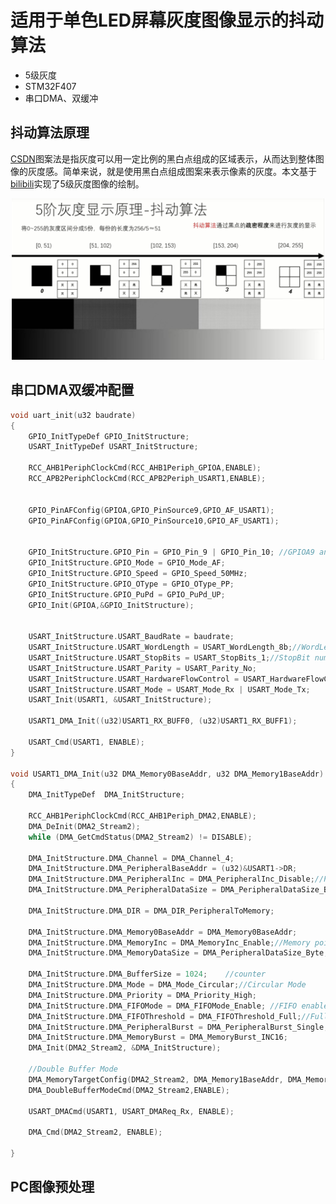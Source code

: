 # 适用于单色LED屏幕灰度图像显示的抖动算法
* 5级灰度
* STM32F407
* 串口DMA、双缓冲


## 抖动算法原理
[CSDN](https://blog.csdn.net/qq_42676511/article/details/120626723)图案法是指灰度可以用一定比例的黑白点组成的区域表示，从而达到整体图像的灰度感。简单来说，就是使用黑白点组成图案来表示像素的灰度。本文基于[bilibili](https://www.bilibili.com/video/BV1vg411n7LD/?spm_id_from=333.1007.top_right_bar_window_history.content.click)实现了5级灰度图像的绘制。
<div align="center"><img src="https://github.com/Potatotatotato/1bit-OLED-DitheringAlgorithm/blob/main/Images/DitheringAlgotithm.jpg" width=500></div>

## 串口DMA双缓冲配置
```c
void uart_init(u32 baudrate)
{
  	GPIO_InitTypeDef GPIO_InitStructure;
	USART_InitTypeDef USART_InitStructure;
	
	RCC_AHB1PeriphClockCmd(RCC_AHB1Periph_GPIOA,ENABLE);
	RCC_APB2PeriphClockCmd(RCC_APB2Periph_USART1,ENABLE);
 
	
	GPIO_PinAFConfig(GPIOA,GPIO_PinSource9,GPIO_AF_USART1);
	GPIO_PinAFConfig(GPIOA,GPIO_PinSource10,GPIO_AF_USART1);
	
	
  	GPIO_InitStructure.GPIO_Pin = GPIO_Pin_9 | GPIO_Pin_10; //GPIOA9 and GPIOA10
	GPIO_InitStructure.GPIO_Mode = GPIO_Mode_AF;
	GPIO_InitStructure.GPIO_Speed = GPIO_Speed_50MHz;
	GPIO_InitStructure.GPIO_OType = GPIO_OType_PP;
	GPIO_InitStructure.GPIO_PuPd = GPIO_PuPd_UP;
	GPIO_Init(GPIOA,&GPIO_InitStructure);

  
	USART_InitStructure.USART_BaudRate = baudrate;
	USART_InitStructure.USART_WordLength = USART_WordLength_8b;//WordLength: 8bits
	USART_InitStructure.USART_StopBits = USART_StopBits_1;//StopBit number: 1
	USART_InitStructure.USART_Parity = USART_Parity_No;
	USART_InitStructure.USART_HardwareFlowControl = USART_HardwareFlowControl_None;
	USART_InitStructure.USART_Mode = USART_Mode_Rx | USART_Mode_Tx;
  	USART_Init(USART1, &USART_InitStructure);
	
	USART1_DMA_Init((u32)USART1_RX_BUFF0, (u32)USART1_RX_BUFF1);
  
  	USART_Cmd(USART1, ENABLE);
}

void USART1_DMA_Init(u32 DMA_Memory0BaseAddr, u32 DMA_Memory1BaseAddr)
{ 
	DMA_InitTypeDef  DMA_InitStructure;
	
	RCC_AHB1PeriphClockCmd(RCC_AHB1Periph_DMA2,ENABLE);
	DMA_DeInit(DMA2_Stream2);
	while (DMA_GetCmdStatus(DMA2_Stream2) != DISABLE);
	
	DMA_InitStructure.DMA_Channel = DMA_Channel_4;
	DMA_InitStructure.DMA_PeripheralBaseAddr = (u32)&USART1->DR;
	DMA_InitStructure.DMA_PeripheralInc = DMA_PeripheralInc_Disable;//Peripheral pointer no increase
	DMA_InitStructure.DMA_PeripheralDataSize = DMA_PeripheralDataSize_Byte;	//Peripheral size: Byte
	
	DMA_InitStructure.DMA_DIR = DMA_DIR_PeripheralToMemory;
	
	DMA_InitStructure.DMA_Memory0BaseAddr = DMA_Memory0BaseAddr;
	DMA_InitStructure.DMA_MemoryInc = DMA_MemoryInc_Enable;//Memory pointer increase
	DMA_InitStructure.DMA_MemoryDataSize = DMA_PeripheralDataSize_Byte;	//Memory size: Byte
	
	DMA_InitStructure.DMA_BufferSize = 1024;	//counter
	DMA_InitStructure.DMA_Mode = DMA_Mode_Circular;//Circular Mode
	DMA_InitStructure.DMA_Priority = DMA_Priority_High;
	DMA_InitStructure.DMA_FIFOMode = DMA_FIFOMode_Enable; //FIFO enable  
	DMA_InitStructure.DMA_FIFOThreshold = DMA_FIFOThreshold_Full;//Full FIFO 
	DMA_InitStructure.DMA_PeripheralBurst = DMA_PeripheralBurst_Single;
	DMA_InitStructure.DMA_MemoryBurst = DMA_MemoryBurst_INC16;
	DMA_Init(DMA2_Stream2, &DMA_InitStructure);
		
	//Double Buffer Mode
	DMA_MemoryTargetConfig(DMA2_Stream2, DMA_Memory1BaseAddr, DMA_Memory_1);
	DMA_DoubleBufferModeCmd(DMA2_Stream2,ENABLE);
	
	USART_DMACmd(USART1, USART_DMAReq_Rx, ENABLE);
	
	DMA_Cmd(DMA2_Stream2, ENABLE);

}
```
## PC图像预处理
